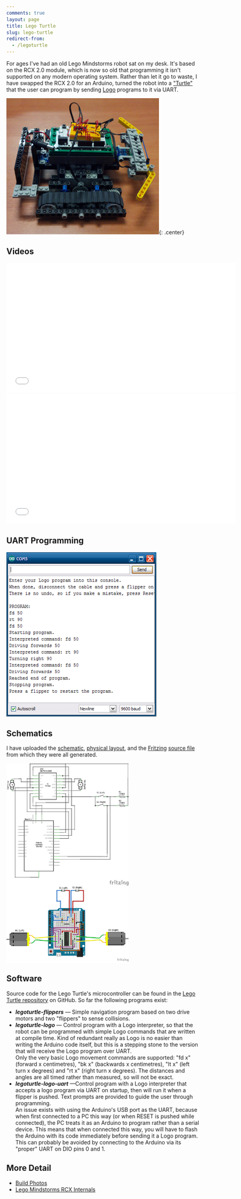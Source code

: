 ```yaml
---
comments: true
layout: page
title: Lego Turtle
slug: lego-turtle
redirect-from:
  - /legoturtle
---
```


For ages I've had an old Lego Mindstorms robot sat on my desk. It's based on the RCX 2.0 module, which is now so old that programming it isn't supported on any modern operating system. Rather than let it go to waste, I have swapped the RCX 2.0 for an Arduino, turned the robot into a ["Turtle"](https://en.wikipedia.org/wiki/Turtle_%28robot%29) that the user can program by sending [Logo](https://en.wikipedia.org/wiki/Logo_programming_language) programs to it via UART.

![](/legoturtle/legoturtle.png){: .center}

## Videos

<iframe src="//player.vimeo.com/video/88391233" width="600" height="338" frameborder="0" webkitallowfullscreen mozallowfullscreen allowfullscreen></iframe> <iframe src="//player.vimeo.com/video/88480999" width="600" height="338" frameborder="0" webkitallowfullscreen mozallowfullscreen allowfullscreen></iframe>

## UART Programming

![UART Programming](/legoturtle/logo-uart-screen.png)

## Schematics

I have uploaded the <a href="/legoturtle/legoturtle_schem.png">schematic</a>, <a href="/legoturtle/legoturtle_bb.png">physical layout</a>, and the <a href="http://fritzing.org">Fritzing</a> <a href="/legoturtle/legoturtle.fzz">source file</a> from which they were all generated.

<a href="/legoturtle/legoturtle_schem.png" style="padding:0; background-color: white;"><img src="/legoturtle/legoturtle_schem.png" width="320px"/></a> <a href="/legoturtle/legoturtle_bb.png" style="padding:0; background-color: white;"><img src="/legoturtle/legoturtle_bb.png" width="320px"/></a>

## Software

Source code for the Lego Turtle's microcontroller can be found in the <a href="https://github.com/ianrenton/legoturtle">Lego Turtle repository</a> on GitHub. So far the following programs exist:

* ***legoturtle-flippers*** &mdash; Simple navigation program based on two drive motors and two "flippers" to sense collisions.
* ***legoturtle-logo*** &mdash; Control program with a Logo interpreter, so that the robot can be programmed with simple Logo commands that are written at compile time. Kind of redundant really as Logo is no easier than writing the Arduino code itself, but this is a stepping stone to the version that will receive the Logo program over UART.<br/>Only the very basic Logo movement commands are supported: "fd x" (forward x centimetres), "bk x" (backwards x centimetres), "lt x" (left turn x degrees) and "rt x" (right turn x degrees). The distances and angles are all timed rather than measured, so will not be exact.
* ***legoturtle-logo-uart*** &mdash;Control program with a Logo interpreter that accepts a logo program via UART on startup, then will run it when a flipper is pushed. Text prompts are provided to guide the user through programming.<br/>An issue exists with using the Arduino's USB port as the UART, because when first connected to a PC this way (or when RESET is pushed while connected), the PC treats it as an Arduino to program rather than a serial device. This means that when connected this way, you will have to flash the Arduino with its code immediately before sending it a Logo program. This can probably be avoided by connecting to the Arduino via its "proper" UART on DIO pins 0 and 1.

## More Detail

* [Build Photos](./lego-turtle-build-photos)
* [Lego Mindstorms RCX Internals](./lego-mindstorms-rcx-internals)
